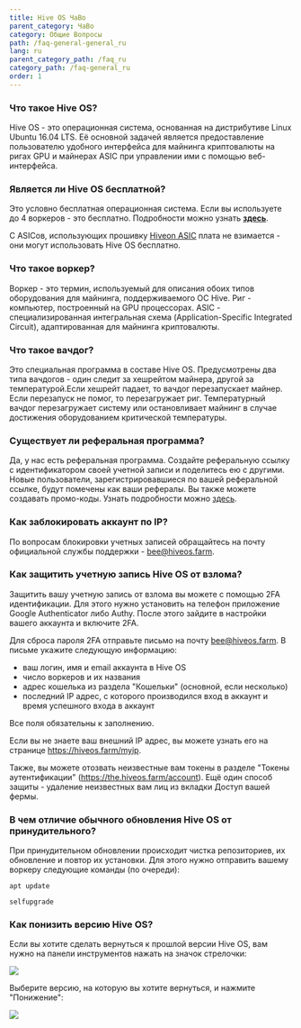 ```yaml
---
title: Hive OS ЧаВо
parent_category: ЧаВо
category: Общие Вопросы
path: /faq-general-general_ru
lang: ru
parent_category_path: /faq_ru
category_path: /faq-general_ru
order: 1
---
```


### Что такое Hive OS?
Hive OS - это операционная система, основанная на дистрибутиве Linux Ubuntu 16.04 LTS. Её основной задачей является предоставление пользователю удобного интерфейса для майнинга криптовалюты на ригах GPU и майнерах ASIC при управлении ими с помощью веб-интерфейса.

### Является ли Hive OS бесплатной?
Это условно бесплатная операционная система. Если вы используете до 4 воркеров - это бесплатно. Подробности можно узнать **<a href="https://hiveos.farm/faq-billing_in_hive_os-billing_ru">здесь</a>**.

С ASICов, использующих прошивку <a href="https://hiveos.farm/asic">Hiveon ASIC</a> плата не взимается - они могут использовать Hive OS бесплатно.

### Что такое воркер?
Воркер - это термин, используемый для описания обоих типов оборудования для майнинга, поддерживаемого ОС Hive. Риг - компьютер, построенный на GPU процессорах. ASIC - специализированная интегральная схема (Application-Specific Integrated Circuit), адаптированная для майнинга криптовалюты.

### Что такое вачдог?
Это специальная программа в составе Hive OS. Предусмотрены два типа вачдогов - один следит за хешрейтом майнера, другой за температурой.Если хешрейт падает, то вачдог перезапускает майнер. Если перезапуск не помог, то перезагружает риг. Температурный вачдог перезагружает систему или остановливает майнинг в случае достижения оборудованием критической температуры.

### Существует ли реферальная программа?
Да, у нас есть реферальная программа. Создайте реферальную ссылку с идентификатором своей учетной записи и поделитесь ею с другими. Новые пользователи, зарегистрировавшиеся по вашей реферальной ссылке, будут помечены как ваши рефералы. Вы также можете создавать промо-коды. Узнать подробности можно <a href="https://hiveos.farm/pricing/">здесь</a>.

### Как заблокировать аккаунт по IP?
По вопросам блокировки учетных записей обращайтесь на почту официальной службы поддержки - bee@hiveos.farm.

### Как защитить учетную запись Hive OS от взлома?
Защитить вашу учетную запись от взлома вы можете с помощью 2FA идентификации.
Для этого нужно установить на телефон приложение Google Authenticator либо Authy. После этого зайдите в настройки вашего аккаунта и включите 2FA.

Для сброса пароля 2FA отправьте письмо на почту bee@hiveos.farm. В письме укажите следующую информацию:

- ваш логин, имя и email аккаунта в Hive OS
- число воркеров и их названия
- адрес кошелька из раздела "Кошельки" (основной, если несколько)
- последний IP адрес, с которого производился вход в аккаунт и время успешного входа в аккаунт

Все поля обязательны к заполнению.

Если вы не знаете ваш внешний IP адрес, вы можете узнать его на странице https://hiveos.farm/myip.

Также, вы можете отозвать неизвестные вам токены в разделе "Токены аутентификации" (https://the.hiveos.farm/account). Ещё один способ защиты - удаление неизвестных вам лиц из вкладки Доступ вашей фермы.

### В чем отличие обычного обновления Hive OS от принудительного?
При принудительном обновлении происходит чистка репозиториев, их обновление и повтор их установки. Для этого нужно отправить вашему воркеру следующие команды (по очереди):

`apt update`

`selfupgrade`

### Как понизить версию Hive OS?
Если вы хотите сделать вернуться к прошлой версии Hive OS,
вам нужно на панели инструментов нажать на значок стрелочки:

<img
  src="https://github.com/minershive/hiveon-kb/raw/master/images\faqgeneral\1.png?sanitize=true" data-canonical-src="https://github.com/minershive/hiveon-kb/raw/master/images\faqgeneral\1.png"
  />

Выберите версию, на которую вы хотите вернуться, и нажмите "Понижение":

<img
  src="https://github.com/minershive/hiveon-kb/raw/master/images\faqgeneral\2.png?sanitize=true" data-canonical-src="https://github.com/minershive/hiveon-kb/raw/master/images\faqgeneral\2.png"
  />
